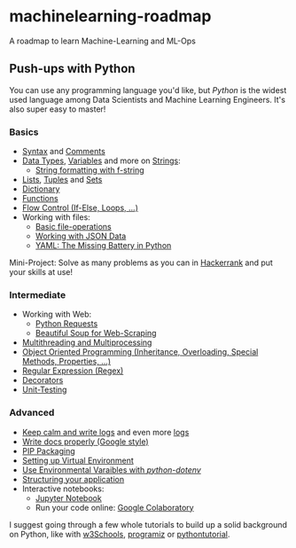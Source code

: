 # machinelearning-roadmap
A roadmap to learn Machine-Learning and ML-Ops

## Push-ups with Python
You can use any programming language you'd like, but _Python_ is the widest used language among Data Scientists and Machine Learning Engineers. It's also super easy to master!

### Basics
- [Syntax](https://www.w3schools.com/python/python_syntax.asp) and [Comments](https://www.w3schools.com/python/python_comments.asp)
- [Data Types](https://realpython.com/courses/python-data-types/), [Variables](https://realpython.com/python-variables/) and more on [Strings](https://www.w3schools.com/python/python_strings.asp):
  - [String formatting with f-string](https://towardsdatascience.com/a-simple-guide-to-string-formatting-in-python-using-f-strings-39e5c39589c3)
- [Lists](https://www.w3schools.com/python/python_lists.asp), [Tuples](https://www.w3schools.com/python/python_tuples.asp) and [Sets](https://www.w3schools.com/python/python_sets.asp)
- [Dictionary](https://www.programiz.com/python-programming/dictionary)
- [Functions](https://www.programiz.com/python-programming/function)
- [Flow Control (If-Else, Loops, ...)](https://www.programiz.com/python-programming/if-elif-else)
- Working with files:
  - [Basic file-operations](https://www.programiz.com/python-programming/file-operation)
  - [Working with JSON Data](https://realpython.com/python-json/)
  - [YAML: The Missing Battery in Python](https://realpython.com/python-yaml/)

Mini-Project: Solve as many problems as you can in [Hackerrank](https://www.hackerrank.com/domains/python) and put your skills at use!
### Intermediate
- Working with Web:
  - [Python Requests](https://realpython.com/python-requests/)
  - [Beautiful Soup for Web-Scraping](https://www.dataquest.io/blog/web-scraping-python-using-beautiful-soup/)
- [Multithreading and Multiprocessing](https://towardsdatascience.com/multithreading-multiprocessing-python-180d0975ab29)
- [Object Oriented Programming (Inheritance, Overloading, Special Methods, Properties, ...)](https://www.pythontutorial.net/python-oop/)
- [Regular Expression (Regex)](https://www.programiz.com/python-programming/regex)
- [Decorators](https://www.freecodecamp.org/news/python-decorators-explained-with-examples/)
- [Unit-Testing](https://realpython.com/python-testing/)

### Advanced
- [Keep calm and write logs](https://realpython.com/python-logging/) and even more [logs](https://machinelearningmastery.com/logging-in-python/)
- [Write docs properly (Google style)](https://google.github.io/styleguide/pyguide.html)
- [PIP Packaging](https://www.w3schools.com/python/python_pip.asp)
- [Setting up Virtual Environment](https://www.freecodecamp.org/news/how-to-setup-virtual-environments-in-python/)
- [Use Environmental Varaibles with _python-dotenv_](https://pypi.org/project/python-dotenv/)
- [Structuring your application](https://realpython.com/python-application-layouts/)
- Interactive notebooks:
  - [Jupyter Notebook](https://jupyter.org/install)
  - Run your code online: [Google Colaboratory](https://research.google.com/colaboratory/)


I suggest going through a few whole tutorials to build up a solid background on Python, like with [w3Schools](https://www.w3schools.com/python/default.asp), [programiz](https://www.programiz.com/python-programming) or [pythontutorial](https://www.pythontutorial.net/).
